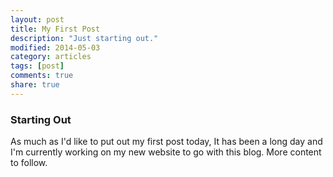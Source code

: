 ```yaml
---
layout: post
title: My First Post
description: "Just starting out."
modified: 2014-05-03
category: articles
tags: [post]
comments: true
share: true
---
```


### Starting Out

As much as I'd like to put out my first post today, It has been a long day and I'm currently working on my new website to go with this blog. More content to follow.
